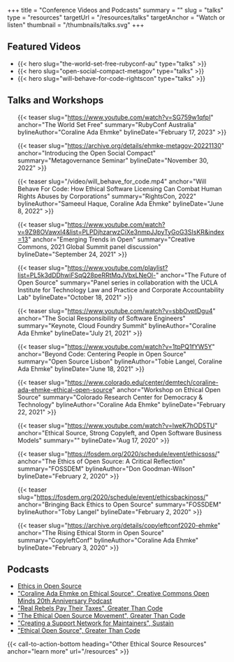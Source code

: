 +++
title = "Conference Videos and Podcasts"
summary = ""
slug = "talks"
type = "resources"
targetUrl = "/resources/talks"
targetAnchor = "Watch or listen"
thumbnail = "/thumbnails/talks.svg"
+++

<h2>Featured Videos</h2>
<ul class="heroes">
  <li>
  {{< hero slug="the-world-set-free-rubyconf-au" type="talks" >}}
</li>
  <li>
    {{< hero slug="open-social-compact-metagov" type="talks" >}}
  </li>
  <li>
    {{< hero slug="will-behave-for-code-rightscon" type="talks" >}}
  </li>
</ul>

## Talks and Workshops

<ul class="teasers">

{{< teaser slug="https://www.youtube.com/watch?v=SG759w1qfpI" anchor="The World Set Free" summary="RubyConf Australia" bylineAuthor="Coraline Ada Ehmke" bylineDate="February 17, 2023" >}}

{{< teaser slug="https://archive.org/details/ehmke-metagov-20221130" anchor="Introducing the Open Social Compact" summary="Metagovernance Seminar" bylineDate="November 30, 2022" >}}

{{< teaser slug="/video/will_behave_for_code.mp4" anchor="Will Behave For Code: How Ethical Software Licensing Can Combat Human Rights Abuses by Corporations" summary="RightsCon, 2022" bylineAuthor="Sameeul Haque, Coraline Ada Ehmke" bylineDate="June 8, 2022" >}}

{{< teaser slug="https://www.youtube.com/watch?v=9Z98OVawxI4&list=PLPDjhzarwzCiXe3nmpJJpyTyGoG3SIsKR&index=13" anchor="Emerging Trends in Open" summary="Creative Commons, 2021 Global Summit panel discussion" bylineDate="September 24, 2021" >}}

{{< teaser slug="https://www.youtube.com/playlist?list=PL5k3dDDhwiFSqQ28peRRtMqJVbxLNeOl-" anchor="The Future of Open Source" summary="Panel series in collaboration with the UCLA Institute for Technology Law and Practice and Corporate Accountability Lab" bylineDate="October 18, 2021" >}}

{{< teaser slug="https://www.youtube.com/watch?v=sbbOvptDgu4" anchor="The Social Responsibility of Software Engineers" summary="Keynote, Cloud Foundry Summit" bylineAuthor="Coraline Ada Ehmke" bylineDate="July 21, 2021" >}}

{{< teaser slug="https://www.youtube.com/watch?v=1tpPQ1fYW5Y" anchor="Beyond Code: Centering People in Open Source" summary="Open Source Lisbon" bylineAuthor="Tobie Langel, Coraline Ada Ehmke" bylineDate="June 18, 2021" >}}

{{< teaser slug="https://www.colorado.edu/center/demtech/coraline-ada-ehmke-ethical-open-source" anchor="Workshop on Ethical Open Source" summary="Colorado Research Center for Democracy & Technology" bylineAuthor="Coraline Ada Ehmke" bylineDate="February 22, 2021" >}}

{{< teaser slug="https://www.youtube.com/watch?v=lweK7hOD5TU" anchor="Ethical Source, Strong Copyleft, and Open Software Business Models" summary="" bylineDate="Aug 17, 2020" >}}

{{< teaser slug="https://fosdem.org/2020/schedule/event/ethicsoss/" anchor="The Ethics of Open Source: A Critical Reflection" summary="FOSSDEM" bylineAuthor="Don Goodman-Wilson" bylineDate="February 2, 2020" >}}

{{< teaser slug="https://fosdem.org/2020/schedule/event/ethicsbackinoss/" anchor="Bringing Back Ethics to Open Source" summary="FOSSDEM" bylineAuthor="Toby Langel" bylineDate="February 2, 2020" >}}

{{< teaser slug="https://archive.org/details/copyleftconf2020-ehmke" anchor="The Rising Ethical Storm in Open Source" summary="CopyleftConf" bylineAuthor="Coraline Ada Ehmke" bylineDate="February 3, 2020" >}}


</ul>

<!-- * [The World Set Free](https://www.youtube.com/watch?v=SG759w1qfpI), RubyConf Australia (February 17, 2023)
* [Introducing the Open Social Compact](https://archive.org/details/ehmke-metagov-20221130), Metagovernance Seminar (November 30, 2022)
* [Will Behave For Code: How Ethical Software Licensing Can Combat Human Rights Abuses by Corporations](/video/will_behave_for_code.mp4), RightsCon 2022 (June 8, 2022)
* [Emerging Trends in Open](https://www.youtube.com/watch?v=9Z98OVawxI4&list=PLPDjhzarwzCiXe3nmpJJpyTyGoG3SIsKR&index=13) Creative Commons 2021 Global Summit panel discussion (September 24 2021)
* [The Future of Open Source](https://www.youtube.com/playlist?list=PL5k3dDDhwiFSqQ28peRRtMqJVbxLNeOl-), a panel series in collaboration with the UCLA Institute for Technology Law and Practice and Corporate Accountability Lab (October 18 2021)
* [The Social Responsibility of Software Engineers](https://www.youtube.com/watch?v=sbbOvptDgu4) by Coraline Ada Ehmke (Keynote, Cloud Foundry Summit, July 21 2021)
* [Beyond Code: Centering People in Open Source](https://www.youtube.com/watch?v=1tpPQ1fYW5Y) by Tobie Langel and Coraline Ada Ehmke (Open Source Lisbon, June 18 2021)
* [Workshop on Ethical Open Source](https://www.colorado.edu/center/demtech/coraline-ada-ehmke-ethical-open-source) by Coraline Ada Ehmke (Colorado Research Center for Democracy & Technology, February 22 2021)
* [Ethical Source, Strong Copyleft, and Open Software Business Models](https://www.youtube.com/watch?v=lweK7hOD5TU)
* [The Ethics of Open Source: A Critical Reflection](https://fosdem.org/2020/schedule/event/ethicsoss/) by Don Goodman-Wilson (FOSDEM, February 2 2020)
* [Bringing Back Ethics to Open Source](https://fosdem.org/2020/schedule/event/ethicsbackinoss/) by Tobie Langel (FOSDEM, February 2 2020)
* [The Rising Ethical Storm in Open Source](https://where.coraline.codes/talks/ethical-open-source/) by Coraline Ada Ehmke (CopyleftConf, February 3 2020) -->

## Podcasts
* [Ethics in Open Source](https://anchor.fm/ethicsinopensource)
* ["Coraline Ada Ehmke on Ethical Source", Creative Commons Open Minds 20th Anniversary Podcast](https://creativecommons.org/2021/03/19/open-minds-podcast-coraline-ada-ehmke-on-ethical-source/)
* ["Real Rebels Pay Their Taxes", Greater Than Code](https://www.greaterthancode.com/real-rebels-pay-their-taxes)
* ["The Ethical Open Source Movement", Greater Than Code](https://www.greaterthancode.com/the-ethical-open-source-movement)
* ["Creating a Support Network for Maintainers", Sustain](https://sustain.codefund.fm/25)
* ["Ethical Open Source", Greater Than Code](https://www.greaterthancode.com/ethical-open-source)

{{< call-to-action-bottom heading="Other Ethical Source Resources" anchor="learn more" url="/resources" >}}
